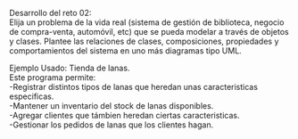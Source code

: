 Desarrollo del reto 02: \
Elija un problema de la vida real (sistema de gestión de biblioteca, negocio de compra-venta, automóvil, etc) que se pueda modelar a través de objetos y clases. Plantee las relaciones de clases, composiciones, propiedades y comportamientos del sistema en uno más diagramas tipo UML.

Ejemplo Usado: Tienda de lanas. \
Este programa permite: \
-Registrar distintos tipos de lanas que heredan unas caracteristicas especificas.\
-Mantener un inventario del stock de lanas disponibles.\
-Agregar clientes que támbien heredan ciertas caracteristicas.\
-Gestionar los pedidos de lanas que los clientes hagan.
